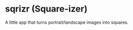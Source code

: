 sqrizr (Square-izer)
====================

A little app that turns portrait/landscape images into squares.
